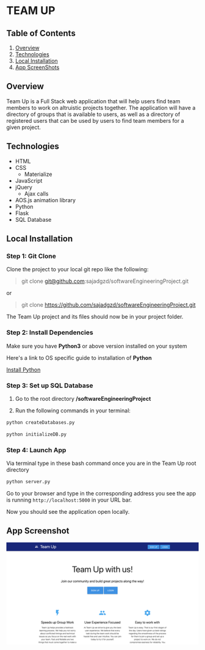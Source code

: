 # TEAM UP
## Table of Contents 
1. [Overview](#overview)
2. [Technologies](#technologies)
3. [Local Installation](#installation)
4. [App ScreenShots](#display)

<a name="overview"></a>
## Overview 
Team Up is a Full Stack web application that will help users find team members to work on
altruistic projects together. The application will have a directory of groups that is
available to users, as well as a directory of registered users that can be used by
users to find team members for a given project.

<a name="technologies"></a>
## Technologies
 * HTML
 * CSS
    * Materialize
 * JavaScript
 * jQuery
     * Ajax calls
 * AOS.js animation library
 * Python
 * Flask
 * SQL Database

<a name="installation"></a>
## Local Installation
### Step 1: Git Clone
Clone the project to your local git repo like the following:
> git clone git@github.com:sajadgzd/softwareEngineeringProject.git

or

> git clone https://github.com/sajadgzd/softwareEngineeringProject.git

The Team Up project and its files should now be in your project folder.

### Step 2: Install Dependencies

Make sure you have **Python3** or above version installed on your system

Here's a link to OS specific guide to installation of **Python**

[Install Python](https://realpython.com/installing-python/)


### Step 3: Set up SQL Database

1. Go to the root directory **/softwareEngineeringProject**

2. Run the following commands in your terminal:

```python
python createDatabases.py
```

```python
python initializeDB.py
```


### Step 4: Launch App 
Via terminal type in these bash command once you are in the Team Up root directory

```python
python server.py
```


Go to your browser and type in the corresponding address you see the app is running `http://localhost:5000` in your URL bar.

Now you should see the application open locally.

<a name="display"></a>
## App Screenshot
<img src="/view/assets/images/landing.png">


